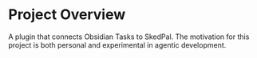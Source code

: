 # Project Overview
A plugin that connects Obsidian Tasks to SkedPal.
The motivation for this project is both personal and experimental in agentic development.